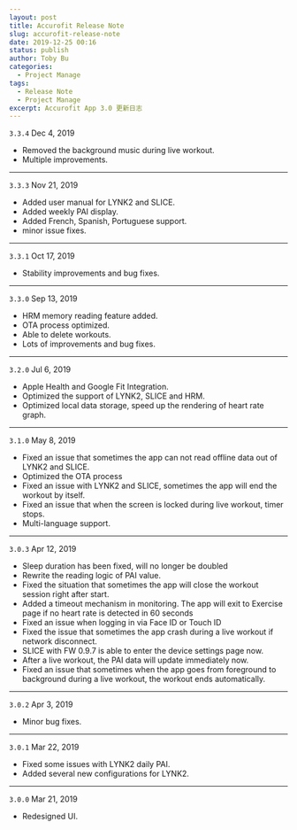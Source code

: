 ```yaml
---
layout: post
title: Accurofit Release Note
slug: accurofit-release-note
date: 2019-12-25 00:16
status: publish
author: Toby Bu
categories:
  - Project Manage
tags:
  - Release Note
  - Project Manage
excerpt: Accurofit App 3.0 更新日志
---
```




`3.3.4` Dec 4, 2019
- Removed the background music during live workout.
- Multiple improvements.

----

`3.3.3` Nov 21, 2019
- Added user manual for LYNK2 and SLICE.
- Added weekly PAI display.
- Added French, Spanish, Portuguese support.
- minor issue fixes.

----

`3.3.1` Oct 17, 2019
- Stability improvements and bug fixes.

----

`3.3.0` Sep 13, 2019
- HRM memory reading feature added.
- OTA process optimized.
- Able to delete workouts.
- Lots of improvements and bug fixes.

----

`3.2.0` Jul 6, 2019
- Apple Health and Google Fit Integration.
- Optimized the support of LYNK2, SLICE and HRM.
- Optimized local data storage, speed up the rendering of heart rate graph.

----

`3.1.0` May 8, 2019
- Fixed an issue that sometimes the app can not read offline data out of LYNK2 and SLICE.
- Optimized the OTA process
- Fixed an issue with LYNK2 and SLICE, sometimes the app will end the workout by itself.
- Fixed an issue that when the screen is locked during live workout, timer stops.
- Multi-language support.

----

`3.0.3` Apr 12, 2019
- Sleep duration has been fixed, will no longer be doubled
- Rewrite the reading logic of PAI value.
- Fixed the situation that sometimes the app will close the workout session right after start.
- Added a timeout mechanism in monitoring. The app will exit to Exercise page if no heart rate is detected in 60 seconds
- Fixed an issue when logging in via Face ID or Touch ID
- Fixed the issue that sometimes the app crash during a live workout if network disconnect.
- SLICE with FW 0.9.7 is able to enter the device settings page now.
- After a live workout, the PAI data will update immediately now.
- Fixed an issue that sometimes when the app goes from foreground to background during a live workout, the workout ends automatically.

----

`3.0.2` Apr 3, 2019
- Minor bug fixes.

----

`3.0.1` Mar 22, 2019
- Fixed some issues with LYNK2 daily PAI.
- Added several new configurations for LYNK2.

----

`3.0.0` Mar 21, 2019
- Redesigned UI.
